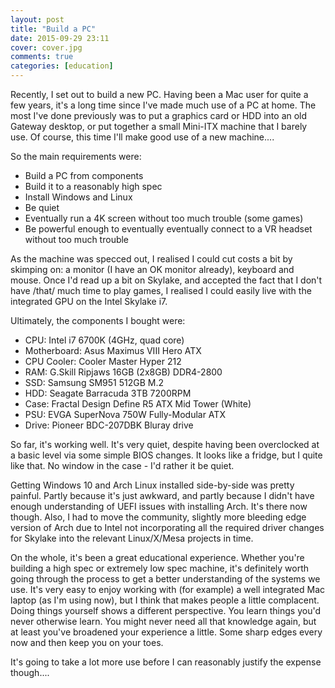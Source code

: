 ```yaml
---
layout: post
title: "Build a PC"
date: 2015-09-29 23:11
cover: cover.jpg
comments: true
categories: [education]
---
```

Recently, I set out to build a new PC.  Having been a Mac user for quite a few years, it's a long time since I've made much use of a PC at home.  The most I've done previously was to put a graphics card or HDD into an old Gateway desktop, or put together a small Mini-ITX machine that I barely use.  Of course, this time I'll make good use of a new machine....

So the main requirements were:
* Build a PC from components
* Build it to a reasonably high spec
* Install Windows and Linux
* Be quiet
* Eventually run a 4K screen without too much trouble (some games)
* Be powerful enough to eventually eventually connect to a VR headset without too much trouble

As the machine was specced out, I realised I could cut costs a bit by skimping on: a monitor (I have an OK monitor already), keyboard and mouse.  Once I'd read up a bit on Skylake, and accepted the fact that I don't have /that/ much time to play games, I realised I could easily live with the integrated GPU on the Intel Skylake i7.

Ultimately, the components I bought were:
* CPU: Intel i7 6700K (4GHz, quad core)
* Motherboard: Asus Maximus VIII Hero ATX
* CPU Cooler: Cooler Master Hyper 212
* RAM: G.Skill Ripjaws 16GB (2x8GB) DDR4-2800
* SSD: Samsung SM951 512GB M.2
* HDD: Seagate Barracuda 3TB 7200RPM
* Case: Fractal Design Define R5 ATX Mid Tower (White)
* PSU: EVGA SuperNova 750W Fully-Modular ATX
* Drive: Pioneer BDC-207DBK Bluray drive

So far, it's working well.  It's very quiet, despite having been overclocked at a basic level via some simple BIOS changes.  It looks like a fridge, but I quite like that.  No window in the case - I'd rather it be quiet.

Getting Windows 10 and Arch Linux installed side-by-side was pretty painful.  Partly because it's just awkward, and partly because I didn't have enough understanding of UEFI issues with installing Arch.  It's there now though.  Also, I had to move the community, slightly more bleeding edge version of Arch due to Intel not incorporating all the required driver changes for Skylake into the relevant Linux/X/Mesa projects in time.

On the whole, it's been a great educational experience.  Whether you're building a high spec or extremely low spec machine, it's definitely worth going through the process to get a better understanding of the systems we use.  It's very easy to enjoy working with (for example) a well integrated Mac laptop (as I'm using now), but I think that makes people a little complacent.  Doing things yourself shows a different perspective.  You learn things you'd never otherwise learn.  You might never need all that knowledge again, but at least you've broadened your experience a little.  Some sharp edges every now and then keep you on your toes.

It's going to take a lot more use before I can reasonably justify the expense though....

